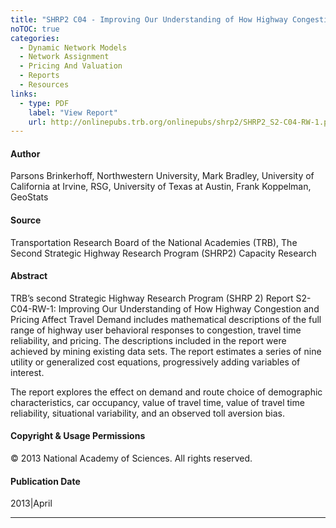 ```yaml
---
title: "SHRP2 C04 - Improving Our Understanding of How Highway Congestion and Pricing Affect Travel Demand"
noTOC: true
categories:
  - Dynamic Network Models
  - Network Assignment
  - Pricing And Valuation
  - Reports
  - Resources
links:
  - type: PDF 
    label: "View Report"
    url: http://onlinepubs.trb.org/onlinepubs/shrp2/SHRP2_S2-C04-RW-1.pdf
---
```




#### Author

Parsons Brinkerhoff,
Northwestern University,
Mark Bradley,
University of California at Irvine,
RSG,
University of Texas at Austin,
Frank Koppelman,
GeoStats

#### Source

Transportation Research Board of the National Academies (TRB),
The Second Strategic Highway Research Program (SHRP2) Capacity Research

#### Abstract

TRB’s second Strategic Highway Research Program (SHRP 2) Report S2-C04-RW-1: Improving Our Understanding of How Highway Congestion and Pricing Affect Travel Demand includes mathematical descriptions of the full range of highway user behavioral responses to congestion, travel time reliability, and pricing. The descriptions included in the report were achieved by mining existing data sets. The report estimates a series of nine utility or generalized cost equations, progressively adding variables of interest.

The report explores the effect on demand and route choice of demographic characteristics, car occupancy, value of travel time, value of travel time reliability, situational variability, and an observed toll aversion bias.

#### Copyright & Usage Permissions

© 2013 National Academy of Sciences. All rights reserved.

#### Publication Date

2013|April

------------------------------------------------------------------------



